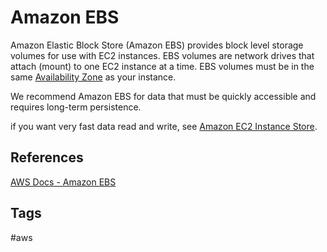 # Amazon EBS

Amazon Elastic Block Store (Amazon EBS) provides block level storage volumes for use with EC2 instances. EBS volumes are network drives that attach (mount) to one EC2 instance at a time. EBS volumes must be in the same [Availability Zone](./202309120416) as your instance.  

We recommend Amazon EBS for data that must be quickly accessible and requires long-term persistence.  

if you want very fast data read and write, see [Amazon EC2 Instance Store](./202309120447).  

## References
[AWS Docs - Amazon EBS](https://docs.aws.amazon.com/AWSEC2/latest/UserGuide/AmazonEBS.html)  

## Tags
#aws

